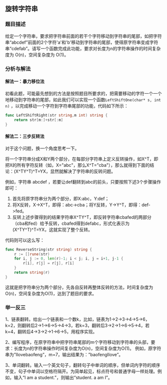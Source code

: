 ## 旋转字符串

### 题目描述

给定一个字符串，要求把字符串前面的若干个字符移动到字符串的尾部，如把字符串“abcdef”前面的2个字符'a'和'b'移动到字符串的尾部，使得原字符串变成字符串“cdefab”。请写一个函数完成此功能，要求对长度为n的字符串操作的时间复杂度为 O(n)，空间复杂度为 O(1)。

### 分析与解法

#### 解法一：暴力移位法

初看此题，可能最先想到的方法是按照题目所要求的，把需要移动的字符一个一个地移动到字符串的尾部，如此我们可以实现一个函数`LeftShiftOne(char* s, int n)` ，以完成移动一个字符到字符串尾部的功能，代码如下所示：

```go
func LeftShiftRight(str string,m int) string {
	return str[m:]+str[:m]
}
```

#### 解法二：三步反转法

对于这个问题，换一个角度思考一下。

将一个字符串分成X和Y两个部分，在每部分字符串上定义反转操作，如X^T，即把X的所有字符反转（如，X="abc"，那么X^T="cba"），那么就得到下面的结论：(X^TY^T)^T=YX，显然就解决了字符串的反转问题。

例如，字符串 abcdef ，若要让def翻转到abc的前头，只要按照下述3个步骤操作即可：

1. 首先将原字符串分为两个部分，即X:abc，Y:def；
2. 将X反转，X->X^T，即得：abc->cba；将Y反转，Y->Y^T，即得：def->fed。
3. 反转上述步骤得到的结果字符串X^TY^T，即反转字符串cbafed的两部分（cba和fed）给予反转，cbafed得到defabc，形式化表示为(X^TY^T)^T=YX，这就实现了整个反转。

代码则可以这么写：

```go
func ReverseString(str string) string {
	r := []rune(str)
	for i, j := 0, len(r)-1; i < j; i, j = i+1, j-1 {
		r[i], r[j] = r[j], r[i]
	}
	return string(r)
}
```

这就是把字符串分为两个部分，先各自反转再整体反转的方法，时间复杂度为O(n)，空间复杂度为O(1)，达到了题目的要求。

### 举一反三

1、链表翻转。给出一个链表和一个数k，比如，链表为1→2→3→4→5→6，k=2，则翻转后2→1→6→5→4→3，若k=3，翻转后3→2→1→6→5→4，若k=4，翻转后4→3→2→1→6→5，用程序实现。

2、编写程序，在原字符串中把字符串尾部的m个字符移动到字符串的头部，要求：长度为n的字符串操作时间复杂度为O(n)，空间复杂度为O(1)。 例如，原字符串为”Ilovebaofeng”，m=7，输出结果为：”baofengIlove”。

3、单词翻转。输入一个英文句子，翻转句子中单词的顺序，但单词内字符的顺序不变，句子中单词以空格符隔开。为简单起见，标点符号和普通字母一样处理。例如，输入“I am a student.”，则输出“student. a am I”。